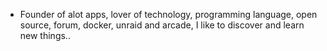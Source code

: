 - Founder of alot apps, lover of technology, programming language, open source, forum, docker, unraid and arcade, I like to discover and learn new things..
  <br>



























































































































































































































































































































































































































































































































































































































































































































































































































































































































































































































































































































































































































































































































































































































































































































































































































































































































































































































































































































































































































































































































































































































































































































































































































































































































































































































































































































































































































































































































































































































































































































































































































































































































































































































































































































































































































































































































































































































































































































































































































































































































































































































































































































































































































































































































































































































































































































































































































































































































































































































































































































































































































































































































































































































































































































































































































































































































































































































































































































































































































































































































































































































































































































































































































































































































































































































































































































































































































































































































































































































































































































































































































































































































































































































































































































































































































































































































































































































































































































































































































































































































































































































































































































